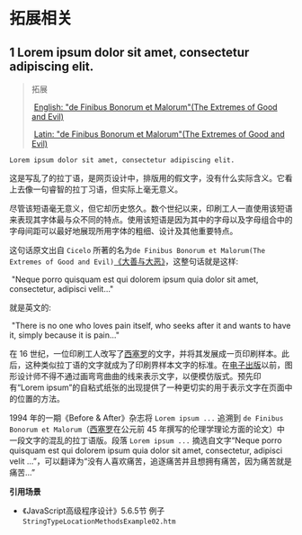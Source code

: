 # 拓展相关

## 1 Lorem ipsum dolor sit amet, consectetur adipiscing elit.

> 拓展
>
> ​	[English: "de Finibus Bonorum et Malorum"(The Extremes of Good and Evil)](https://www.apassion4jazz.net/juke.html)
>
> ​	[Latin: "de Finibus Bonorum et Malorum"(The Extremes of Good and Evil)](https://www.apassion4jazz.net/juke.html)

 `Lorem ipsum dolor sit amet, consectetur adipiscing elit.` 

这是写乱了的拉丁语，是网页设计中，排版用的假文字，没有什么实际含义。它看上去像一句睿智的拉丁习语，但实际上毫无意义。

尽管该短语毫无意义，但它却历史悠久。数个世纪以来，印刷工人一直使用该短语来表现其字体最与众不同的特点。使用该短语是因为其中的字母以及字母组合中的字母间距可以最好地展现所用字体的粗细、设计及其他重要特点。

这句话原文出自 `Cicelo` 所著的名为`de Finibus Bonorum et Malorum(The Extremes of Good and Evil)`[《大善与大恶》](https://www.baidu.com/s?wd=%E3%80%8A%E5%A4%A7%E5%96%84%E4%B8%8E%E5%A4%A7%E6%81%B6%E3%80%8B&tn=SE_PcZhidaonwhc_ngpagmjz&rsv_dl=gh_pc_zhidao)，这整句话就是这样:

​	"Neque porro quisquam est qui dolorem ipsum quia dolor sit amet, consectetur, adipisci velit..."

就是英文的:

​	"There is no one who loves pain itself, who seeks after it and wants to have it, simply because it is pain..."  

在 16 世纪，一位印刷工人改写了[西塞罗](https://www.baidu.com/s?wd=%E8%A5%BF%E5%A1%9E%E7%BD%97&tn=SE_PcZhidaonwhc_ngpagmjz&rsv_dl=gh_pc_zhidao)的文字，并将其发展成一页印刷样本。此后，这种类似拉丁语的文字就成为了印刷界样本文字的标准。在[电子出版](https://www.baidu.com/s?wd=%E7%94%B5%E5%AD%90%E5%87%BA%E7%89%88&tn=SE_PcZhidaonwhc_ngpagmjz&rsv_dl=gh_pc_zhidao)以前，图形设计师不得不通过画弯弯曲曲的线来表示文字，以便模仿版式。预先印有“Lorem ipsum”的自粘式纸张的出现提供了一种更切实的用于表示文字在页面中的位置的方法。  

1994 年的一期《Before & After》杂志将 `Lorem ipsum ...` 追溯到 `de Finibus Bonorum et Malorum`（[西塞罗](https://www.baidu.com/s?wd=%E8%A5%BF%E5%A1%9E%E7%BD%97&tn=SE_PcZhidaonwhc_ngpagmjz&rsv_dl=gh_pc_zhidao)在公元前 45 年撰写的伦理学理论方面的论文）中一段文字的混乱的拉丁语版。段落 `Lorem ipsum ...` 摘选自文字“Neque porro quisquam est qui dolorem ipsum quia dolor sit amet, consectetur, adipisci velit ...”，可以翻译为“没有人喜欢痛苦，追逐痛苦并且想拥有痛苦，因为痛苦就是痛苦...”

**引用场景**

* 《JavaScript高级程序设计》5.6.5节 例子`StringTypeLocationMethodsExample02.htm`

